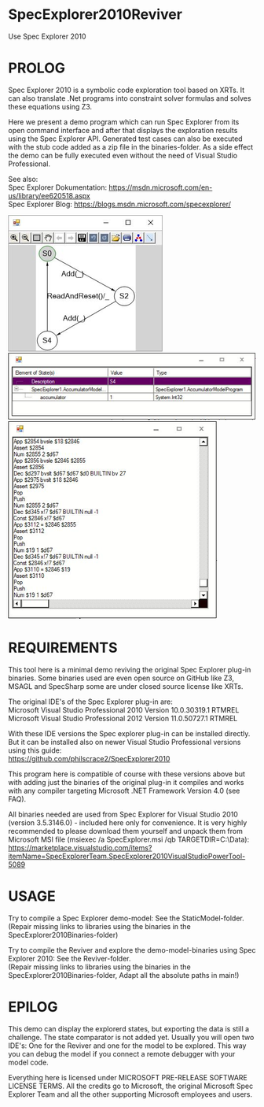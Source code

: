 # SpecExplorer2010Reviver
Use Spec Explorer 2010

PROLOG
======
Spec Explorer 2010 is a symbolic code exploration tool based on XRTs. 
It can also translate .Net programs into constraint solver formulas and solves these equations using Z3.

Here we present a demo program which can run Spec Explorer from its open command interface and after that displays the exploration results using the Spec Explorer API. Generated test cases can also be executed with the stub code added as a zip file in the binaries-folder. As a side effect the demo can be fully executed even without the need of Visual Studio Professional. 

See also: <br>
Spec Explorer Dokumentation: https://msdn.microsoft.com/en-us/library/ee620518.aspx <br>
Spec Explorer Blog: https://blogs.msdn.microsoft.com/specexplorer/


![Screenshot1](Images/Viewer.jpg)
![Screenshot2](Images/States.JPG)
![Screenshot3](Images/Log.JPG)


REQUIREMENTS
======
This tool here is a minimal demo reviving the original Spec Explorer plug-in binaries.
Some binaries used are even open source on GitHub like Z3, MSAGL and SpecSharp some are under closed source license like XRTs. 

The original IDE's of the Spec Explorer plug-in are: <br>
Microsoft Visual Studio Professional 2010 Version 10.0.30319.1 RTMREL<br>
Microsoft Visual Studio Professional 2012 Version 11.0.50727.1 RTMREL<br>

With these IDE versions the Spec explorer plug-in can be installed directly. But it can be installed also on newer Visual Studio Professional versions using this guide: <br>
https://github.com/philscrace2/SpecExplorer2010 

This program here is compatible of course with these versions above but with adding just the binaries of the original plug-in it compiles and works with any compiler targeting Microsoft .NET Framework Version 4.0 (see FAQ).

All binaries needed are used from Spec Explorer for Visual Studio 2010 (version 3.5.3146.0) - included here only for convenience.
It is very highly recommended to please download them yourself and unpack them from Microsoft MSI file (msiexec /a SpecExplorer.msi /qb TARGETDIR=C:\Data\): <br>
https://marketplace.visualstudio.com/items?itemName=SpecExplorerTeam.SpecExplorer2010VisualStudioPowerTool-5089

USAGE
======
Try to compile a Spec Explorer demo-model: See the StaticModel-folder. <br>
(Repair missing links to libraries using the binaries in the SpecExplorer2010Binaries-folder)

Try to compile the Reviver and explore the demo-model-binaries using Spec Explorer 2010: See the Reviver-folder. <br>
(Repair missing links to libraries using the binaries in the SpecExplorer2010Binaries-folder,
Adapt all the absolute paths in main!)


EPILOG
======
This demo can display the explorerd states, but exporting the data is still a challenge.
The state comparator is not added yet. 
Usually you will open two IDE's: One for the Reviver and one for the model to be explored. This way you can debug the model if you connect a remote debugger with your model code.

Everything here is licensed under MICROSOFT PRE-RELEASE SOFTWARE LICENSE TERMS. 
All the credits go to Microsoft, the original Microsoft Spec Explorer Team and all the other supporting Microsoft employees and users.
